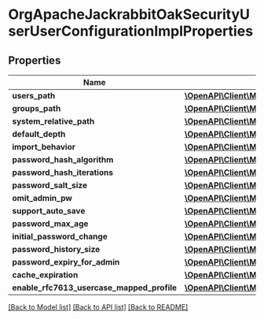 # OrgApacheJackrabbitOakSecurityUserUserConfigurationImplProperties

## Properties
Name | Type | Description | Notes
------------ | ------------- | ------------- | -------------
**users_path** | [**\OpenAPI\Client\Model\ConfigNodePropertyString**](ConfigNodePropertyString.md) |  | [optional] 
**groups_path** | [**\OpenAPI\Client\Model\ConfigNodePropertyString**](ConfigNodePropertyString.md) |  | [optional] 
**system_relative_path** | [**\OpenAPI\Client\Model\ConfigNodePropertyString**](ConfigNodePropertyString.md) |  | [optional] 
**default_depth** | [**\OpenAPI\Client\Model\ConfigNodePropertyInteger**](ConfigNodePropertyInteger.md) |  | [optional] 
**import_behavior** | [**\OpenAPI\Client\Model\ConfigNodePropertyDropDown**](ConfigNodePropertyDropDown.md) |  | [optional] 
**password_hash_algorithm** | [**\OpenAPI\Client\Model\ConfigNodePropertyString**](ConfigNodePropertyString.md) |  | [optional] 
**password_hash_iterations** | [**\OpenAPI\Client\Model\ConfigNodePropertyInteger**](ConfigNodePropertyInteger.md) |  | [optional] 
**password_salt_size** | [**\OpenAPI\Client\Model\ConfigNodePropertyInteger**](ConfigNodePropertyInteger.md) |  | [optional] 
**omit_admin_pw** | [**\OpenAPI\Client\Model\ConfigNodePropertyBoolean**](ConfigNodePropertyBoolean.md) |  | [optional] 
**support_auto_save** | [**\OpenAPI\Client\Model\ConfigNodePropertyBoolean**](ConfigNodePropertyBoolean.md) |  | [optional] 
**password_max_age** | [**\OpenAPI\Client\Model\ConfigNodePropertyInteger**](ConfigNodePropertyInteger.md) |  | [optional] 
**initial_password_change** | [**\OpenAPI\Client\Model\ConfigNodePropertyBoolean**](ConfigNodePropertyBoolean.md) |  | [optional] 
**password_history_size** | [**\OpenAPI\Client\Model\ConfigNodePropertyInteger**](ConfigNodePropertyInteger.md) |  | [optional] 
**password_expiry_for_admin** | [**\OpenAPI\Client\Model\ConfigNodePropertyBoolean**](ConfigNodePropertyBoolean.md) |  | [optional] 
**cache_expiration** | [**\OpenAPI\Client\Model\ConfigNodePropertyInteger**](ConfigNodePropertyInteger.md) |  | [optional] 
**enable_rfc7613_usercase_mapped_profile** | [**\OpenAPI\Client\Model\ConfigNodePropertyBoolean**](ConfigNodePropertyBoolean.md) |  | [optional] 

[[Back to Model list]](../README.md#documentation-for-models) [[Back to API list]](../README.md#documentation-for-api-endpoints) [[Back to README]](../README.md)


